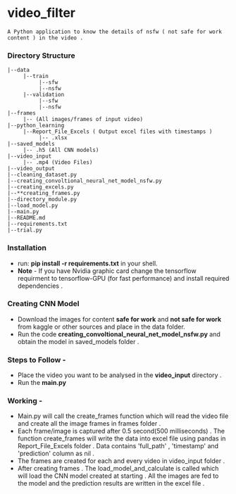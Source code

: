 # video_filter

    A Python application to know the details of nsfw ( not safe for work content ) in the video .
    
### Directory Structure
```
|--data
     |--train
          |--sfw
          |--nsfw
     |--validation
          |--sfw
          |--nsfw
|--frames
     |-- (All images/frames of input video)
|--python_learning
     |--Report_File_Excels ( Output excel files with timestamps ) 
          |-- .xlsx
|--saved_models
     |-- .h5 (All CNN models)
|--video_input
     |-- .mp4 (Video Files)
|--video_output
|--cleaning_dataset.py
|--creating_convoltional_neural_net_model_nsfw.py
|--creating_excels.py
|--**creating_frames.py
|--directory_module.py
|--load_model.py
|--main.py
|--README.md
|--requirements.txt
|--trial.py
``` 
### Installation


- run: **pip install -r requirements.txt** in your shell.
- **Note** - If you have Nvidia graphic card change the tensorflow requirment to tensorflow-GPU (for fast performance) and install required dependencies .


### Creating CNN Model  


- Download the images for content **safe for work** and **not safe for work** from kaggle or other sources and place in the data folder.
- Run the code **creating_convoltional_neural_net_model_nsfw.py** and obtain the model in saved_models folder .


### Steps to Follow -

- Place the video you want to be analysed in the **video_input** directory .
- Run the **main.py** 


### Working -


- Main.py will call the create_frames function which will read the video file and create all the image frames in frames folder .
- Each frame/image is captured after 0.5 second(500 milliseconds) . The function create_frames will write the data into excel file using pandas in Report_File_Excels folder . Data contains 'full_path' , 'timestamp' and 'prediction' column as nil .
- The frames are created for each and every video in video_input folder .
- After creating frames . The load_model_and_calculate is called which will load the CNN model created at starting . All the images are fed to the model and the prediction results are written in the excel file .


